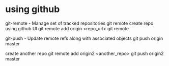 using github
============

git-remote - Manage set of tracked repositories
git remote
create repo using github UI
git remote add origin <repo_url>
git remote

git-push - Update remote refs along with associated objects
git push origin master

create another repo
git remote add origin2 <another_repo>
git push origin2 master

